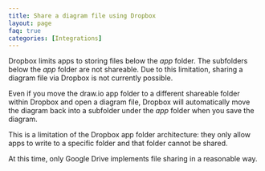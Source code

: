 ```yaml
---
title: Share a diagram file using Dropbox
layout: page
faq: true
categories: [Integrations]
---
```


Dropbox limits apps to storing files below the _app_ folder. The subfolders below the _app_ folder are not shareable. Due to this limitation, sharing a diagram file via Dropbox is not currently possible.

Even if you move the draw.io app folder to a different shareable folder within Dropbox and open a diagram file, Dropbox will automatically move the diagram back into a subfolder under the _app_ folder when you save the diagram.

This is a limitation of the Dropbox app folder architecture: they only allow apps to write to a specific folder and that folder cannot be shared.

At this time, only Google Drive implements file sharing in a reasonable way.
